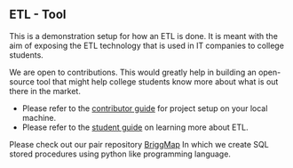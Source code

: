 ## ETL - Tool

This is a demonstration setup for how an ETL is done. It is meant with the aim of exposing the ETL technology that is used in IT companies to college students. 

We are open to contributions. This would greatly help in building an open-source tool that might help college students know more about what is out there in the market.

- Please refer to the [contributor guide](docs/developer-guid.md) for project setup on your local machine.
- Please refer to the [student guide](docs/user-guid.md) on learning more about ETL.



Please check out our pair repository [BriggMap](https://github.com/rajathirumal/BridgeMap) In which we create SQL stored procedures using python like programming language.